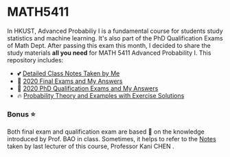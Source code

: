 # MATH5411
In HKUST, Advanced Probabiliy I is a fundamental course for students study statistics and machine learning. It's also part of the PhD Qualification Exams of Math Dept. After passing this exam this month, I decided to share the study materials **all you need** for MATH 5411 Advanced Probability I. This repository includes:

* 💕 [Detailed Class Notes Taken by Me](https://github.com/Dolores2333/MATH5411/tree/main/ClassNotes?raw=true)
* 💯 [2020 Final Exams and My Answers](https://github.com/Dolores2333/MATH5411/tree/main/FinalAnswers)
* 💯 [2020 PhD Qualification Exams and My Answers](https://github.com/Dolores2333/MATH5411/tree/main/QualificationExam)
* 🔥 [Probability Theory and Examples with Exercise Solutions](https://github.com/Dolores2333/MATH5411/tree/main/TextBook)

### Bonus ⭐
Both final exam and qualification exam are based 💯 on the knowledge introduced by Prof. BAO in class. Sometimes, it helps to refer to the [Notes](https://www.math.ust.hk/~makchen/MATH5411/MATH5411.htm) taken by last lecturer of this course, Professor Kani CHEN . 
